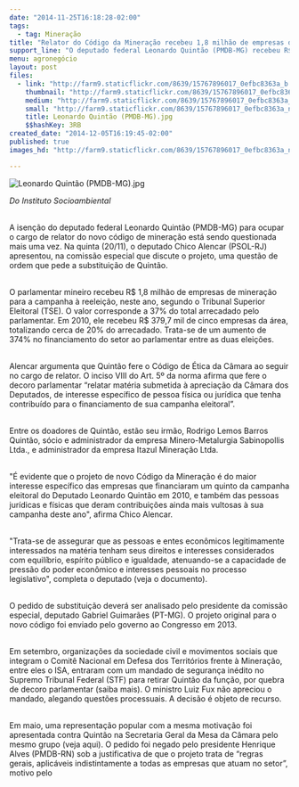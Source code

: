 ```yaml
---
date: "2014-11-25T16:18:28-02:00"
tags:
  - tag: Mineração
title: "Relator do Código da Mineração recebeu 1,8 milhão de empresas de mineração"
support_line: "O deputado federal Leonardo Quintão (PMDB-MG) recebeu R$ 1,8 milhão de empresas de mineração para a campanha à reeleição. O deputado Chico Alencar (PSOL-RJ) apresentou uma questão de ordem que pede a substituição de Quintão."
menu: agronegócio
layout: post
files:
  - link: "http://farm9.staticflickr.com/8639/15767896017_0efbc8363a_b.jpg"
    thumbnail: "http://farm9.staticflickr.com/8639/15767896017_0efbc8363a_t.jpg"
    medium: "http://farm9.staticflickr.com/8639/15767896017_0efbc8363a_z.jpg"
    small: "http://farm9.staticflickr.com/8639/15767896017_0efbc8363a_n.jpg"
    title: Leonardo Quintão (PMDB-MG).jpg
    $$hashKey: 3RB
created_date: "2014-12-05T16:19:45-02:00"
published: true
images_hd: "http://farm9.staticflickr.com/8639/15767896017_0efbc8363a_n.jpg"

---
```

<p><img alt="Leonardo Quintão (PMDB-MG).jpg" src="http://farm9.staticflickr.com/8639/15767896017_0efbc8363a_b.jpg" /></p>

<p><em>Do Instituto Socioambiental</em></p>

<div><br />
A isen&ccedil;&atilde;o do deputado federal Leonardo Quint&atilde;o (PMDB-MG) para ocupar o cargo de relator do novo c&oacute;digo de minera&ccedil;&atilde;o est&aacute; sendo questionada mais uma vez. Na quinta (20/11), o deputado Chico Alencar (PSOL-RJ) apresentou, na comiss&atilde;o especial que discute o projeto, uma quest&atilde;o de ordem que pede a substitui&ccedil;&atilde;o de Quint&atilde;o.</div>

<p><br />
O parlamentar mineiro recebeu R$ 1,8 milh&atilde;o de empresas de minera&ccedil;&atilde;o para a campanha &agrave; reelei&ccedil;&atilde;o, neste ano, segundo o Tribunal Superior Eleitoral (TSE). O valor corresponde a 37% do total arrecadado pelo parlamentar. Em 2010, ele recebeu R$ 379,7 mil de cinco empresas da &aacute;rea, totalizando cerca de 20% do arrecadado. Trata-se de um aumento de 374% no financiamento do setor ao parlamentar entre as duas elei&ccedil;&otilde;es.</p>

<p><br />
Alencar argumenta que Quint&atilde;o fere o C&oacute;digo de &Eacute;tica da C&acirc;mara ao seguir no cargo de relator. O inciso VIII do Art. 5&ordm; da norma afirma que fere o decoro parlamentar &ldquo;relatar mat&eacute;ria submetida &agrave; aprecia&ccedil;&atilde;o da C&acirc;mara dos Deputados, de interesse espec&iacute;fico de pessoa f&iacute;sica ou jur&iacute;dica que tenha contribu&iacute;do para o financiamento de sua campanha eleitoral&rdquo;.</p>

<p><br />
Entre os doadores de Quint&atilde;o, est&atilde;o seu irm&atilde;o, Rodrigo Lemos Barros Quint&atilde;o, s&oacute;cio e administrador da empresa Minero-Metalurgia Sabinopollis Ltda., e administrador da empresa Itazul Minera&ccedil;&atilde;o Ltda.</p>

<p><br />
&quot;&Eacute; evidente que o projeto de novo C&oacute;digo da Minera&ccedil;&atilde;o &eacute; do maior interesse espec&iacute;fico das empresas que financiaram um quinto da campanha eleitoral do Deputado Leonardo Quint&atilde;o em 2010, e tamb&eacute;m das pessoas jur&iacute;dicas e f&iacute;sicas que deram contribui&ccedil;&otilde;es ainda mais vultosas &agrave; sua campanha deste ano&quot;, afirma Chico Alencar.</p>

<p><br />
&quot;Trata-se de assegurar que as pessoas e entes econ&ocirc;micos legitimamente interessados na mat&eacute;ria tenham seus direitos e interesses considerados com equil&iacute;brio, esp&iacute;rito p&uacute;blico e igualdade, atenuando-se a capacidade de press&atilde;o do poder econ&ocirc;mico e interesses pessoais no processo legislativo&quot;, completa o deputado (veja o documento).</p>

<p><br />
O pedido de substitui&ccedil;&atilde;o dever&aacute; ser analisado pelo presidente da comiss&atilde;o especial, deputado Gabriel Guimar&atilde;es (PT-MG). O projeto original para o novo c&oacute;digo foi enviado pelo governo ao Congresso em 2013.</p>

<p><br />
Em setembro, organiza&ccedil;&otilde;es da sociedade civil e movimentos sociais que integram o Comit&ecirc; Nacional em Defesa dos Territ&oacute;rios frente &agrave; Minera&ccedil;&atilde;o, entre eles o ISA, entraram com um mandado de seguran&ccedil;a in&eacute;dito no Supremo Tribunal Federal (STF) para retirar Quint&atilde;o da fun&ccedil;&atilde;o, por quebra de decoro parlamentar (saiba mais). O ministro Luiz Fux n&atilde;o apreciou o mandado, alegando quest&otilde;es processuais. A decis&atilde;o &eacute; objeto de recurso.</p>

<p><br />
Em maio, uma representa&ccedil;&atilde;o popular com a mesma motiva&ccedil;&atilde;o foi apresentada contra Quint&atilde;o na Secretaria Geral da Mesa da C&acirc;mara pelo mesmo grupo (veja aqui). O pedido foi negado pelo presidente Henrique Alves (PMDB-RN) sob a justificativa de que o projeto trata de &ldquo;regras gerais, aplic&aacute;veis indistintamente a todas as empresas que atuam no setor&rdquo;, motivo pelo</p>
